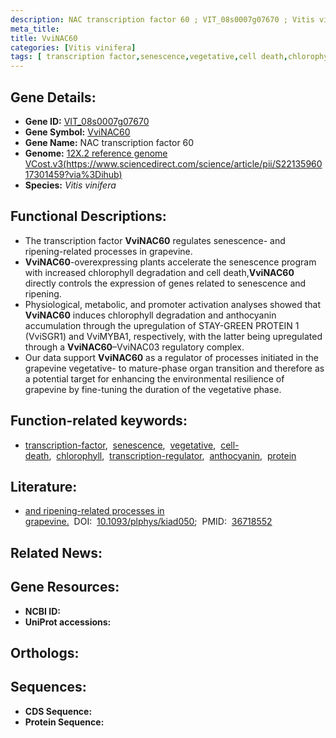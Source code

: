 ```yaml
---
description: NAC transcription factor 60 ; VIT_08s0007g07670 ; Vitis vinifera
meta_title:
title: VviNAC60
categories: [Vitis vinifera]
tags: [ transcription factor,senescence,vegetative,cell death,chlorophyll,transcription regulator,anthocyanin,protein ]
---
```


## Gene Details:
- **Gene ID:** [VIT_08s0007g07670]()
- **Gene Symbol:** <u>VviNAC60</u>
- **Gene Name:** NAC transcription factor 60
- **Genome:** [12X.2 reference genome VCost.v3(https://www.sciencedirect.com/science/article/pii/S2213596017301459?via%3Dihub)]()
- **Species:** *Vitis vinifera*

## Functional Descriptions:
   - The transcription factor **VviNAC60** regulates senescence- and ripening-related processes in grapevine.
   - **VviNAC60**-overexpressing plants accelerate the senescence program with increased chlorophyll degradation and cell death,**VviNAC60** directly controls the expression of genes related to senescence and ripening.
   - Physiological, metabolic, and promoter activation analyses showed that **VviNAC60** induces chlorophyll degradation and anthocyanin accumulation through the upregulation of STAY-GREEN PROTEIN 1 (VviSGR1) and VviMYBA1, respectively, with the latter being upregulated through a **VviNAC60**–VviNAC03 regulatory complex.
   - Our data support **VviNAC60** as a regulator of processes initiated in the grapevine vegetative- to mature-phase organ transition and therefore as a potential target for enhancing the environmental resilience of grapevine by fine-tuning the duration of the vegetative phase.

## Function-related keywords:
   - [transcription-factor](/tags/transcription-factor/),&nbsp;&nbsp;[senescence](/tags/senescence/),&nbsp;&nbsp;[vegetative](/tags/vegetative/),&nbsp;&nbsp;[cell-death](/tags/cell-death/),&nbsp;&nbsp;[chlorophyll](/tags/chlorophyll/),&nbsp;&nbsp;[transcription-regulator](/tags/transcription-regulator/),&nbsp;&nbsp;[anthocyanin](/tags/anthocyanin/),&nbsp;&nbsp;[protein](/tags/protein/)

## Literature:
   - [and ripening-related processes in grapevine.](https://doi.org/10.1093/plphys/kiad050)&nbsp;&nbsp;DOI:&nbsp;&nbsp;[10.1093/plphys/kiad050](https://doi.org/10.1093/plphys/kiad050);&nbsp;&nbsp;PMID:&nbsp;&nbsp;[36718552](https://pubmed.ncbi.nlm.nih.gov/36718552/)

## Related News:

## Gene Resources:
- **NCBI ID:**  [](https://www.ncbi.nlm.nih.gov/gene/?term=)
- **UniProt accessions:**  [](https://www.uniprot.org/uniprotkb//entry)

## Orthologs:

## Sequences:
- **CDS Sequence:**
- **Protein Sequence:**
